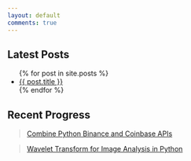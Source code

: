 ```yaml
---
layout: default
comments: true
---
```

<h2>Latest Posts</h2>

<ul>
  {% for post in site.posts %}
    <li>
      <a href="{{ post.url }}">{{ post.title }}</a>
    </li>
  {% endfor %}
</ul>

<h2>Recent Progress</h2>
<blockquote class="trello-card"><a href="https://trello.com/c/ULG2wi9l/1-combine-python-binance-and-coinbase-apis">Combine Python Binance and Coinbase APIs</a></blockquote><script src="https://p.trellocdn.com/embed.min.js"></script>
<blockquote class="trello-card"><a href="https://trello.com/c/xIRIxcBP/52-wavelet-transform-for-image-analysis-in-python">Wavelet Transform for Image Analysis in Python</a></blockquote><script src="https://p.trellocdn.com/embed.min.js"></script>


